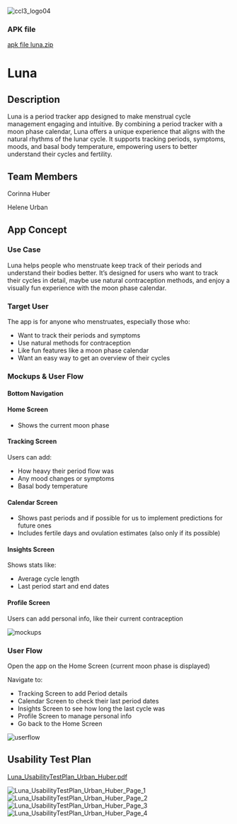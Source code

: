 ![ccl3_logo04](https://github.com/user-attachments/assets/d4caac1f-18b5-4f66-9ebd-16bae8c50ae6)


### APK file
[apk file luna.zip](https://github.com/user-attachments/files/18524426/apk.file.luna.zip)



# Luna

## Description
Luna is a period tracker app designed to make menstrual cycle management engaging and intuitive. By combining a period tracker with a moon phase calendar, Luna offers a unique experience that aligns with the natural rhythms of the lunar cycle. It supports tracking periods, symptoms, moods, and basal body temperature, empowering users to better understand their cycles and fertility.

## Team Members
Corinna Huber

Helene Urban

## App Concept

### Use Case
Luna helps people who menstruate keep track of their periods and understand their bodies better. It’s designed for users who want to track their cycles in detail, maybe use natural contraception methods, and enjoy a visually fun experience with the moon phase calendar.

### Target User
The app is for anyone who menstruates, especially those who:
- Want to track their periods and symptoms
- Use natural methods for contraception
- Like fun features like a moon phase calendar
- Want an easy way to get an overview of their cycles

### Mockups & User Flow
#### Bottom Navigation

#### Home Screen
- Shows the current moon phase

#### Tracking Screen

Users can add:
- How heavy their period flow was
- Any mood changes or symptoms
- Basal body temperature

#### Calendar Screen
- Shows past periods and if possible for us to implement predictions for future ones
- Includes fertile days and ovulation estimates (also only if its possible)

#### Insights Screen

Shows stats like:
- Average cycle length
- Last period start and end dates

#### Profile Screen
Users can add personal info, like their current contraception

![mockups](https://github.com/user-attachments/assets/b0fd8aee-924b-470b-b968-952c65ba5594)


### User Flow
Open the app on the Home Screen (current moon phase is displayed)

Navigate to:
- Tracking Screen to add Period details
- Calendar Screen to check their last period dates
- Insights Screen to see how long the last cycle was
- Profile Screen to manage personal info
- Go back to the Home Screen

![userflow](https://github.com/user-attachments/assets/bfda1351-0d68-4b49-8d45-b0eda9bdd674)


## Usability Test Plan

[Luna_UsabilityTestPlan_Urban_Huber.pdf](https://github.com/user-attachments/files/18476187/Luna_UsabilityTestPlan_Urban_Huber.pdf)

![Luna_UsabilityTestPlan_Urban_Huber_Page_1](https://github.com/user-attachments/assets/38947d4b-b04b-4450-8548-86bbb4cc3d2b)
![Luna_UsabilityTestPlan_Urban_Huber_Page_2](https://github.com/user-attachments/assets/3898c7ac-e04d-4907-80c9-e1f30293d9cd)
![Luna_UsabilityTestPlan_Urban_Huber_Page_3](https://github.com/user-attachments/assets/b10bc6fb-f6de-4789-9a30-9c055d454473)
![Luna_UsabilityTestPlan_Urban_Huber_Page_4](https://github.com/user-attachments/assets/135e45fd-80f4-4a12-88b1-a7ad1c6c88cb)

